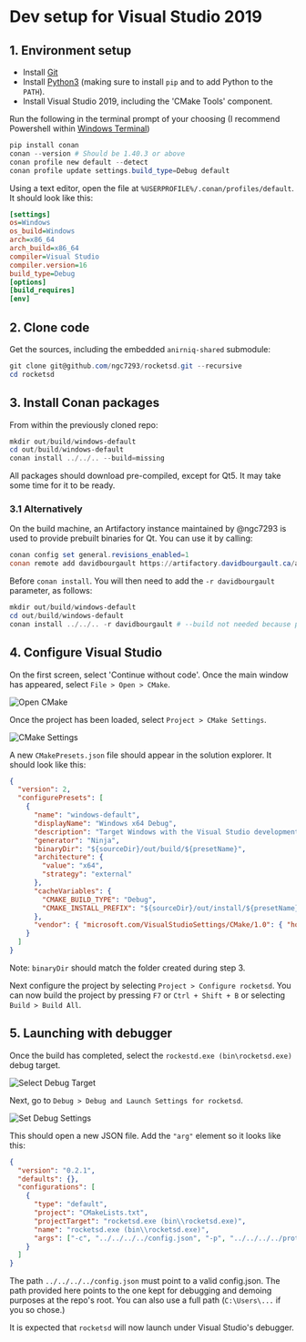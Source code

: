 # Dev setup for Visual Studio 2019

## 1. Environment setup

- Install [Git](https://gitforwindows.org/)
- Install [Python3](https://www.python.org/downloads/) (making sure to install `pip` and to add Python to the `PATH`).
- Install Visual Studio 2019, including the 'CMake Tools' component.

Run the following in the terminal prompt of your choosing (I recommend Powershell
within [Windows Terminal](https://www.microsoft.com/en-ca/p/windows-terminal/9n0dx20hk701))

```powershell
pip install conan
conan --version # Should be 1.40.3 or above
conan profile new default --detect
conan profile update settings.build_type=Debug default
```

Using a text editor, open the file at `%USERPROFILE%/.conan/profiles/default`.
It should look like this:

```ini
[settings]
os=Windows
os_build=Windows
arch=x86_64
arch_build=x86_64
compiler=Visual Studio
compiler.version=16
build_type=Debug
[options]
[build_requires]
[env]
```

## 2. Clone code

Get the sources, including the embedded `anirniq-shared` submodule:

```powershell
git clone git@github.com/ngc7293/rocketsd.git --recursive
cd rocketsd
```

## 3. Install Conan packages

From within the previously cloned repo:

```powershell
mkdir out/build/windows-default
cd out/build/windows-default
conan install ../../.. --build=missing
```

All packages should download pre-compiled, except for Qt5. It may take some time
for it to be ready.

### 3.1 Alternatively

On the build machine, an Artifactory instance maintained by @ngc7293 is used to
provide prebuilt binaries for Qt. You can use it by calling:

```powershell
conan config set general.revisions_enabled=1
conan remote add davidbourgault https://artifactory.davidbourgault.ca/artifactory/api/conan/conan
```

Before `conan install`. You will then need to add the `-r davidbourgault`
parameter, as follows:

```powershell
mkdir out/build/windows-default
cd out/build/windows-default
conan install ../../.. -r davidbourgault # --build not needed because provided by Artifactory
```

## 4. Configure Visual Studio

On the first screen, select 'Continue without code'. Once the main window has
appeared, select `File > Open > CMake`.

![Open CMake](https://github.com/ngc7293/cutestation/blob/develop/doc/visual-studio-windows/vs-open-cmake.png)

Once the project has been loaded, select `Project > CMake Settings`.

![CMake Settings](https://github.com/ngc7293/cutestation/blob/develop/doc/visual-studio-windows/vs-cmake-settings.png)

A new `CMakePresets.json` file should appear in the solution explorer. It should
look like this:

```json
{
  "version": 2,
  "configurePresets": [
    {
      "name": "windows-default",
      "displayName": "Windows x64 Debug",
      "description": "Target Windows with the Visual Studio development environment.",
      "generator": "Ninja",
      "binaryDir": "${sourceDir}/out/build/${presetName}",
      "architecture": {
        "value": "x64",
        "strategy": "external"
      },
      "cacheVariables": {
        "CMAKE_BUILD_TYPE": "Debug",
        "CMAKE_INSTALL_PREFIX": "${sourceDir}/out/install/${presetName}"
      },
      "vendor": { "microsoft.com/VisualStudioSettings/CMake/1.0": { "hostOS": [ "Windows" ] } }
    }
  ]
}
```

Note: `binaryDir` should match the folder created during step 3.

Next configure the project by selecting `Project > Configure rocketsd`. You can
now build the project by pressing `F7` or `Ctrl + Shift + B` or selecting
`Build > Build All`.

## 5. Launching with debugger

Once the build has completed, select the `rockestd.exe (bin\rocketsd.exe)` debug
target.

![Select Debug Target](https://github.com/ngc7293/cutestation/blob/develop/doc/visual-studio-windows/vs-select-rocketsd.png)

Next, go to `Debug > Debug and Launch Settings for rocketsd`.

![Set Debug Settings](https://github.com/ngc7293/cutestation/blob/develop/doc/visual-studio-windows/vs-debug-settings.png)

This should open a new JSON file. Add the `"arg"` element so it looks like this:

```json
{
  "version": "0.2.1",
  "defaults": {},
  "configurations": [
    {
      "type": "default",
      "project": "CMakeLists.txt",
      "projectTarget": "rocketsd.exe (bin\\rocketsd.exe)",
      "name": "rocketsd.exe (bin\\rocketsd.exe)",
      "args": ["-c", "../../../../config.json", "-p", "../../../../protocol.xml"] // Add this line
    }
  ]
}
```

The path `../../../../config.json` must point to a valid config.json. The path
provided here points to the one kept for debugging and demoing purposes at the
repo's root. You can also use a full path (`C:\Users\...` if you so chose.)

It is expected that `rocketsd` will now launch under Visual Studio's debugger.

